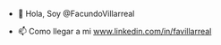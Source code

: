 - 👋 Hola, Soy @FacundoVillarreal

- 📫 Como llegar a mi www.linkedin.com/in/favillarreal

<!---
FacundoVillarreal/FacundoVillarreal is a ✨ special ✨ repository because its `README.md` (this file) appears on your GitHub profile.
You can click the Preview link to take a look at your changes.
--->

